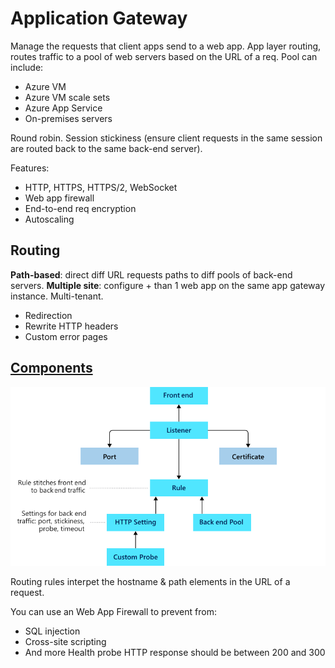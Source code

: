 # Application Gateway
Manage the requests that client apps send to a web app. App layer routing, routes traffic to a pool of web
servers based on the URL of a req. Pool can include:
- Azure VM
- Azure VM scale sets
- Azure App Service
- On-premises servers

Round robin. Session stickiness (ensure client requests in the same session are routed back to the same 
back-end server).

Features:
- HTTP, HTTPS, HTTPS/2, WebSocket
- Web app firewall
- End-to-end req encryption
- Autoscaling

## Routing
**Path-based**: direct diff URL requests paths to diff pools of back-end servers.
**Multiple site**: configure + than 1 web app on the same app gateway instance. Multi-tenant.
- Redirection
- Rewrite HTTP headers
- Custom error pages

## [Components](https://learn.microsoft.com/en-us/training/modules/configure-azure-application-gateway/4-app-gateway-components)

![App Gateway Components](img/app-gateway.png)

Routing rules interpet the hostname & path elements in the URL of a request.

You can use an Web App Firewall to prevent from:
- SQL injection
- Cross-site scripting
- And more
Health probe HTTP response should be between 200 and 300